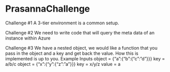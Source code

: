 # PrasannaChallenge


Challenge #1
A 3-tier environment is a common setup.

Challenge #2
We need to write code that will query the meta data of an instance within Azure

Challenge #3
We have a nested object, we would like a function that you pass in the object and a key and get
back the value. How this is implemented is up to you.
Example Inputs
object = {“a”:{“b”:{“c”:”d”}}}
key = a/b/c
object = {“x”:{“y”:{“z”:”a”}}}
key = x/y/z
value = a



















